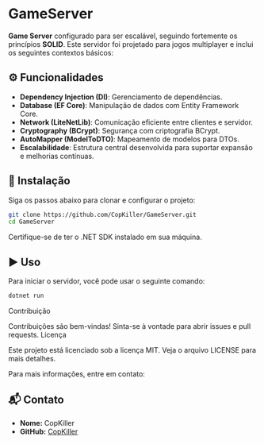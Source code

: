 # GameServer

**Game Server** configurado para ser escalável, seguindo fortemente os princípios **SOLID**. Este servidor foi projetado para jogos multiplayer e inclui os seguintes contextos básicos:

## ⚙️ Funcionalidades

- **Dependency Injection (DI)**: Gerenciamento de dependências.
- **Database (EF Core)**: Manipulação de dados com Entity Framework Core.
- **Network (LiteNetLib)**: Comunicação eficiente entre clientes e servidor.
- **Cryptography (BCrypt)**: Segurança com criptografia BCrypt.
- **AutoMapper (ModelToDTO)**: Mapeamento de modelos para DTOs.
- **Escalabilidade**: Estrutura central desenvolvida para suportar expansão e melhorias contínuas.

## 🚀 Instalação

Siga os passos abaixo para clonar e configurar o projeto:

```bash
git clone https://github.com/CopKiller/GameServer.git
cd GameServer
```

Certifique-se de ter o .NET SDK instalado em sua máquina.

## ▶️ Uso

Para iniciar o servidor, você pode usar o seguinte comando:
```bash
dotnet run
```

Contribuição

Contribuições são bem-vindas! Sinta-se à vontade para abrir issues e pull requests.
Licença

Este projeto está licenciado sob a licença MIT. Veja o arquivo LICENSE para mais detalhes.

Para mais informações, entre em contato:
## 📬 Contato

- **Nome:** CopKiller  
- **GitHub:** [CopKiller](https://github.com/CopKiller)
